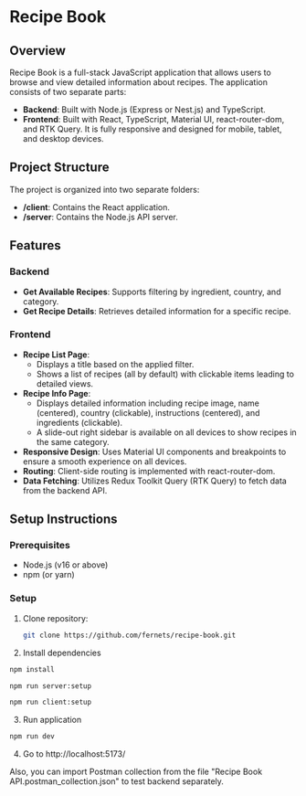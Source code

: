 # Recipe Book

## Overview

Recipe Book is a full-stack JavaScript application that allows users to browse and view detailed information about recipes. The application consists of two separate parts:

- **Backend**: Built with Node.js (Express or Nest.js) and TypeScript.
- **Frontend**: Built with React, TypeScript, Material UI, react-router-dom, and RTK Query. It is fully responsive and designed for mobile, tablet, and desktop devices.

## Project Structure

The project is organized into two separate folders:

- **/client**: Contains the React application.
- **/server**: Contains the Node.js API server.

## Features

### Backend

- **Get Available Recipes**: Supports filtering by ingredient, country, and category.
- **Get Recipe Details**: Retrieves detailed information for a specific recipe.

### Frontend

- **Recipe List Page**:
  - Displays a title based on the applied filter.
  - Shows a list of recipes (all by default) with clickable items leading to detailed views.
- **Recipe Info Page**:
  - Displays detailed information including recipe image, name (centered), country (clickable), instructions (centered), and ingredients (clickable).
  - A slide-out right sidebar is available on all devices to show recipes in the same category.
- **Responsive Design**: Uses Material UI components and breakpoints to ensure a smooth experience on all devices.
- **Routing**: Client-side routing is implemented with react-router-dom.
- **Data Fetching**: Utilizes Redux Toolkit Query (RTK Query) to fetch data from the backend API.

## Setup Instructions

### Prerequisites

- Node.js (v16 or above)
- npm (or yarn)

### Setup

1. Clone repository:
   ```bash
   git clone https://github.com/fernets/recipe-book.git
   ```
2. Install dependencies

```bash
npm install
```

```bash
npm run server:setup
```

```bash
npm run client:setup
```

3. Run application

```bash
npm run dev
```

4. Go to http://localhost:5173/

Also, you can import Postman collection from the file "Recipe Book API.postman_collection.json" to test backend separately.
